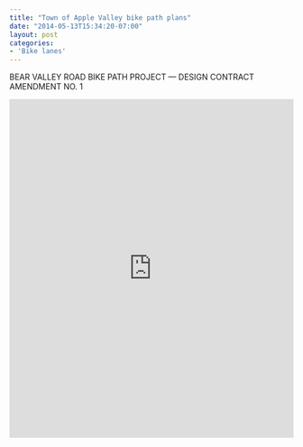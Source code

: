 ```yaml
---
title: "Town of Apple Valley bike path plans"
date: "2014-05-13T15:34:20-07:00"
layout: post
categories:
- 'Bike lanes'
---
```


BEAR VALLEY ROAD BIKE PATH PROJECT — DESIGN CONTRACT AMENDMENT NO. 1

<iframe class="scribd_iframe_embed" data-aspect-ratio="0.7729220222793488" data-auto-height="false" frameborder="0" height="600" id="doc_11451" loading="lazy" scrolling="no" src="https://www.scribd.com/embeds/344192491/content?start_page=1&view_mode=scroll&access_key=key-cxtD6s8hldfFRidNOA6y&show_recommendations=true" width="100%"></iframe>